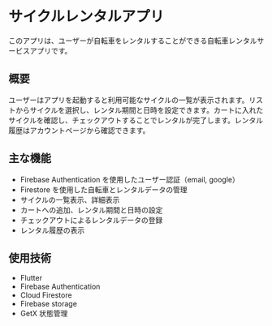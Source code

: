 # サイクルレンタルアプリ

このアプリは、ユーザーが自転車をレンタルすることができる自転車レンタルサービスアプリです。

## 概要

ユーザーはアプリを起動すると利用可能なサイクルの一覧が表示されます。リストからサイクルを選択し、レンタル期間と日時を設定できます。カートに入れたサイクルを確認し、チェックアウトすることでレンタルが完了します。レンタル履歴はアカウントページから確認できます。

## 主な機能

- Firebase Authentication を使用したユーザー認証（email, google）
- Firestore を使用した自転車とレンタルデータの管理
- サイクルの一覧表示、詳細表示
- カートへの追加、レンタル期間と日時の設定
- チェックアウトによるレンタルデータの登録
- レンタル履歴の表示

## 使用技術

- Flutter
- Firebase Authentication
- Cloud Firestore
- Firebase storage
- GetX 状態管理
